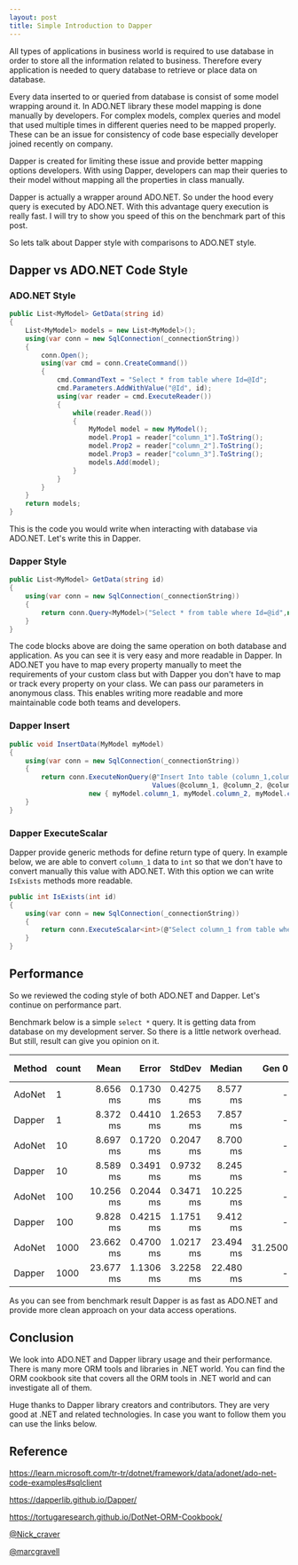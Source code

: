 ```yaml
---
layout: post
title: Simple Introduction to Dapper
---
```


All types of applications in business world is required to use database in order to store all the information related to business. Therefore every application is needed to query database to retrieve or place data on database. 

Every data inserted to or queried from database is consist of some model wrapping around it. In ADO.NET library these model mapping is done manually by developers. For complex models, complex queries and model that used multiple times in different queries need to be mapped properly. These can be an issue for consistency of code base especially developer joined recently on company. 

Dapper is created for limiting these issue and provide better mapping options developers. With using Dapper, developers can map their queries to their model without mapping all the properties in class manually.

Dapper is actually a wrapper around ADO.NET. So under the hood every query is executed by ADO.NET. With this advantage query execution is really fast. I will try to show you speed of this on the benchmark part of this post.

So lets talk about Dapper style with comparisons to ADO.NET style.


## Dapper vs ADO.NET Code Style

### ADO.NET Style

````csharp
public List<MyModel> GetData(string id)
{
    List<MyModel> models = new List<MyModel>();
    using(var conn = new SqlConnection(_connectionString))
    {
        conn.Open();
        using(var cmd = conn.CreateCommand())
        {
            cmd.CommandText = "Select * from table where Id=@Id"; 
            cmd.Parameters.AddWithValue("@Id", id);
            using(var reader = cmd.ExecuteReader())
            {
                while(reader.Read())
                {
                    MyModel model = new MyModel();
                    model.Prop1 = reader["column_1"].ToString();
                    model.Prop2 = reader["column_2"].ToString();
                    model.Prop3 = reader["column_3"].ToString();
                    models.Add(model);
                }
            }
        }
    }
    return models;
}
````

This is the code you would write when interacting with database via ADO.NET. Let's write this in Dapper. 

### Dapper Style

````csharp
public List<MyModel> GetData(string id)
{
    using(var conn = new SqlConnection(_connectionString))
    {
        return conn.Query<MyModel>("Select * from table where Id=@id",new { id }).ToList();
    }
}
````

The code blocks above are doing the same operation on both database and application. As you can see it is very easy and more readable in Dapper. In ADO.NET you have to map every property manually to meet the requirements of your custom class but with Dapper you don't have to map or track every property on your class. We can pass our parameters in anonymous class. This enables writing more readable and more maintainable code both teams and developers.

### Dapper Insert

````csharp
public void InsertData(MyModel myModel)
{
    using(var conn = new SqlConnection(_connectionString))
    {
        return conn.ExecuteNonQuery(@"Insert Into table (column_1,column_2,column_3) 
                                    Values(@column_1, @column_2, @column_3)", 
                    new { myModel.column_1, myModel.column_2, myModel.column_3 });
    }
}
````

### Dapper ExecuteScalar

Dapper provide generic methods for define return type of query. In example below, we are able to convert ``column_1`` data to ``int`` so that we don't have to convert manually this value with ADO.NET. With this option we can write ``IsExists`` methods more readable.

````csharp
public int IsExists(int id)
{
    using(var conn = new SqlConnection(_connectionString))
    {
        return conn.ExecuteScalar<int>(@"Select column_1 from table where id=@id", new { id }) > 0;
    }
}
````

## Performance

So we reviewed the coding style of both ADO.NET and Dapper. Let's continue on performance part. 

Benchmark below is a simple ``select *`` query. It is getting data from database on my development server. So there is a little network overhead. But still, result can give you opinion on it. 

| Method | count |      Mean |     Error |    StdDev |    Median |   Gen 0 | Gen 1 | Gen 2 | Allocated |
|------- |------ |----------:|----------:|----------:|----------:|--------:|------:|------:|----------:|
| AdoNet |     1 |  8.656 ms | 0.1730 ms | 0.4275 ms |  8.577 ms |       - |     - |     - |   3.95 KB |
| Dapper |     1 |  8.372 ms | 0.4410 ms | 1.2653 ms |  7.857 ms |       - |     - |     - |   4.79 KB |
| AdoNet |    10 |  8.697 ms | 0.1720 ms | 0.2047 ms |  8.700 ms |       - |     - |     - |   5.87 KB |
| Dapper |    10 |  8.589 ms | 0.3491 ms | 0.9732 ms |  8.245 ms |       - |     - |     - |   7.04 KB |
| AdoNet |   100 | 10.256 ms | 0.2044 ms | 0.3471 ms | 10.225 ms |       - |     - |     - |  24.57 KB |
| Dapper |   100 |  9.828 ms | 0.4215 ms | 1.1751 ms |  9.412 ms |       - |     - |     - |   28.5 KB |
| AdoNet |  1000 | 23.662 ms | 0.4700 ms | 1.0217 ms | 23.494 ms | 31.2500 |     - |     - | 207.41 KB |
| Dapper |  1000 | 23.677 ms | 1.1306 ms | 3.2258 ms | 22.480 ms |       - |     - |     - | 239.45 KB |

As you can see from benchmark result Dapper is as fast as ADO.NET and provide more clean approach on your data access operations. 

## Conclusion

We look into ADO.NET and Dapper library usage and their performance. There is many more ORM tools and libraries in .NET world. You can find the ORM cookbook site that covers all the ORM tools in .NET world and can investigate all of them. 

Huge thanks to Dapper library creators and contributors. They are very good at .NET and related technologies. In case you want to follow them you can use the links below.


## Reference

https://learn.microsoft.com/tr-tr/dotnet/framework/data/adonet/ado-net-code-examples#sqlclient

https://dapperlib.github.io/Dapper/

https://tortugaresearch.github.io/DotNet-ORM-Cookbook/

[@Nick_craver](https://twitter.com/Nick_Craver)

[@marcgravell](https://twitter.com/marcgravell)


